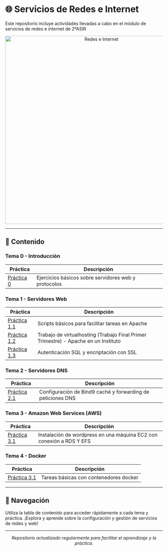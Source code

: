 # 🌐 Servicios de Redes e Internet 

Este repositorio incluye actividades llevadas a cabo en el módulo de servicios de redes e internet
de 2ºASIR

<p align="center">
  <img src="https://redeseinternetblog.wordpress.com/wp-content/uploads/2017/11/cropped-iab-global-network-644x4292.jpg" alt="Redes e Internet" width="600"/>
</p>

---

## 📂 Contenido

### Tema 0 - Introducción

| Práctica           | Descripción                                               |
|--------------------|-----------------------------------------------------------|
| [Práctica 0](Tema-0/Actividad-de-introducción.pdf) | Ejercicios básicos sobre servidores web y protocolos |

### Tema 1 - Servidores Web

| Práctica           | Descripción                                           |
|--------------------|-------------------------------------------------------|
| [Práctica 1.1](Tema-1/Práctica_1.1_ScriptsApache.md) | Scripts básicos para facilitar tareas en Apache      |
| [Práctica 1.2](Tema-1/Práctica_1.2_ServidoresWeb.md) | Trabajo de virtualhosting (Trabajo Final Primer Trimestre) - Apache en un Instituto   |
| [Práctica 1.3](Tema-1/Practica_1.3_Autenticación_y_SSL.md) | Autenticación SQL y encriptación con SSL  |

### Tema 2 - Servidores DNS

| Práctica           | Descripción                                           |
|--------------------|-------------------------------------------------------|
| [Práctica 2.1](Tema-2/Práctica_2.1_Caché_y_Forwarding.md) | Configuración de Bind9 caché y forwarding de peticiones DNS|

### Tema 3 - Amazon Web Services (AWS)

| Práctica           | Descripción                                           |
|--------------------|-------------------------------------------------------|
| [Práctica 3.1](Tema-3/Practica_3.1_AWS.md) | Instalación de wordpress en una máquina EC2 con conexión a RDS Y EFS|

### Tema 4 - Docker

| Práctica           | Descripción                                           |
|--------------------|-------------------------------------------------------|
| [Práctica 3.1](Tema-4/Practica_4.1_Docker1.md) | Tareas básicas con contenedores docker |

---

## 🚀 Navegación

Utiliza la tabla de contenido para acceder rápidamente a cada tema y práctica. ¡Explora y aprende sobre la configuración y gestión de servicios de redes y web!

---

<p align="center">
  <i>Repositorio actualizado regularmente para facilitar el aprendizaje y la práctica.</i>
</p>

